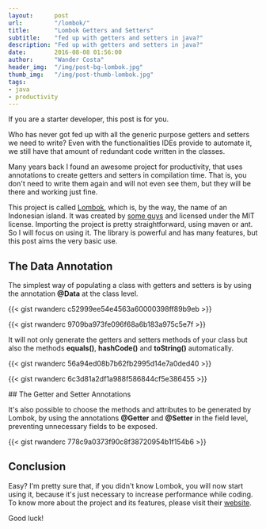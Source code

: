 ```yaml
---
layout:      post
url:         "/lombok/"
title:       "Lombok Getters and Setters"
subtitle:    "fed up with getters and setters in java?"
description: "Fed up with getters and setters in java?"
date:        2016-08-08 01:56:00
author:      "Wander Costa"
header_img:  "/img/post-bg-lombok.jpg"
thumb_img:   "/img/post-thumb-lombok.jpg"
tags:
- java
- productivity
---
```


If you are a starter developer, this post is for you.

Who has never got fed up with all the generic purpose getters and setters we need to write? Even with the functionalities IDEs provide to automate it, we still have that amount of redundant code written in the classes.<!--more-->

Many years back I found an awesome project for productivity, that uses annotations to create getters and setters in compilation time. That is, you don't need to write them again and will not even see them, but they will be there and working just fine.

This project is called [Lombok][lombok], which is, by the way, the name of an Indonesian island. It was created by [some guys][credits] and licensed under the MIT license. Importing the project is pretty straightforward, using maven or ant. So I will focus on using it. The library is powerful and has many features, but this post aims the very basic use.

## The Data Annotation

The simplest way of populating a class with getters and setters is by using the annotation **@Data** at the class level.

{{< gist rwanderc c52999ee54e4563a60000398ff89b9eb >}}

{{< gist rwanderc 9709ba973fe096f68a6b183a975c5e7f >}}

It will not only generate the getters and setters methods of your class but also the methods **equals()**, **hashCode()** and **toString()** automatically.

{{< gist rwanderc 56a94ed08b7b62fb2995d14e7a0ded40 >}}
<p></p>
{{< gist rwanderc 6c3d81a2df1a988f586844cf5e386455 >}}

<p></p>
## The Getter and Setter Annotations

It's also possible to choose the methods and attributes to be generated by Lombok, by using the annotations **@Getter** and **@Setter** in the field level, preventing unnecessary fields to be exposed.

{{< gist rwanderc 778c9a0373f90c8f38720954b1f154b6 >}}


## Conclusion

Easy? I'm pretty sure that, if you didn't know Lombok, you will now start using it, because it's just necessary to increase performance while coding. To know more about the project and its features, please visit their [website][lombok].

Good luck!


[lombok]:https://projectlombok.org
[credits]:https://projectlombok.org/credits.html
[mitlic]:http://www.opensource.org/licenses/mit-license.php

